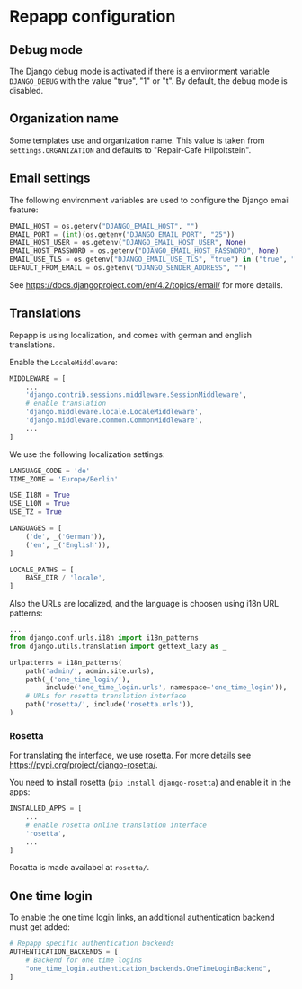 # Repapp configuration

## Debug mode

The Django debug mode is activated if there is a environment variable `DJANGO_DEBUG` with the value "true", "1" or "t". By default, the debug mode is disabled. 

## Organization name

Some templates use and organization name. This value is taken from `settings.ORGANIZATION` and defaults to "Repair-Café Hilpoltstein".

## Email settings

The following environment variables are used to configure the Django email feature:

``` Python
EMAIL_HOST = os.getenv("DJANGO_EMAIL_HOST", "")
EMAIL_PORT = (int)(os.getenv("DJANGO_EMAIL_PORT", "25"))
EMAIL_HOST_USER = os.getenv("DJANGO_EMAIL_HOST_USER", None)
EMAIL_HOST_PASSWORD = os.getenv("DJANGO_EMAIL_HOST_PASSWORD", None)
EMAIL_USE_TLS = os.getenv("DJANGO_EMAIL_USE_TLS", "true") in ("true", "1", "t")
DEFAULT_FROM_EMAIL = os.getenv("DJANGO_SENDER_ADDRESS", "")
```
See https://docs.djangoproject.com/en/4.2/topics/email/ for more details.

## Translations

Repapp is using localization, and comes with german and english translations.

Enable the `LocaleMiddleware`:

```Python
MIDDLEWARE = [
    ...
    'django.contrib.sessions.middleware.SessionMiddleware',
    # enable translation
    'django.middleware.locale.LocaleMiddleware',
    'django.middleware.common.CommonMiddleware',
    ...
]
```

We use the following localization settings:

```Python
LANGUAGE_CODE = 'de'
TIME_ZONE = 'Europe/Berlin'

USE_I18N = True
USE_L10N = True
USE_TZ = True

LANGUAGES = [
    ('de', _('German')),
    ('en', _('English')),
]

LOCALE_PATHS = [
    BASE_DIR / 'locale',
]
```

Also the URLs are localized, and the language is choosen using i18n URL patterns:

```Python
...
from django.conf.urls.i18n import i18n_patterns
from django.utils.translation import gettext_lazy as _

urlpatterns = i18n_patterns(
    path('admin/', admin.site.urls),
    path(_('one_time_login/'),
         include('one_time_login.urls', namespace='one_time_login')),
    # URLs for rosetta translation interface
    path('rosetta/', include('rosetta.urls')),
)
```

### Rosetta

For translating the interface, we use rosetta. For more details see https://pypi.org/project/django-rosetta/.

You need to install rosetta (`pip install django-rosetta`) and enable it in the apps:

```Python
INSTALLED_APPS = [
    ...
    # enable rosetta online translation interface
    'rosetta',
    ...
]
```

Rosatta is made availabel at `rosetta/`.

## One time login

To enable the one time login links, an additional authentication backend must get added:

```Python
# Repapp specific authentication backends
AUTHENTICATION_BACKENDS = [
    # Backend for one time logins
    "one_time_login.authentication_backends.OneTimeLoginBackend",
]
```
